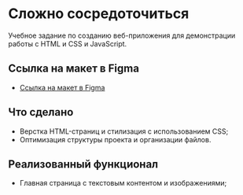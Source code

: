 # Сложно сосредоточиться

Учебное задание по созданию веб-приложения для демонстрации работы с HTML и CSS и JavaScript.

## Ссылка на макет в Figma

- [Ссылка на макет в Figma](https://www.figma.com/design/lCqDbWjgllgJtb2hmCqfyX/%236-Сложно-сосредоточиться?node-id=0-1&t=a5WuxLYJb5UkmkLZ-0)

## Что сделано

- Верстка HTML-страниц и стилизация с использованием CSS;
- Оптимизация структуры проекта и организации файлов.

## Реализованный функционал

- Главная страница с текстовым контентом и изображениями;
